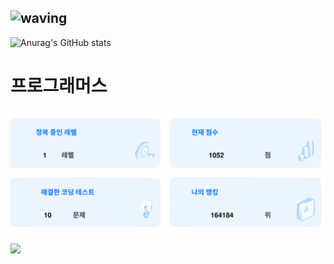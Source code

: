 ![waving](https://capsule-render.vercel.app/api?type=waving&height=200&text=Hyeoninii%27s%20GitHub&fontAlign=40&fontAlignY=40&color=gradient)
---
![Anurag's GitHub stats](https://github-readme-stats.vercel.app/api?username=Hyeoninii)

<!--백준
[![Solved.ac Profile](http://mazassumnida.wtf/api/v2/generate_badge?boj=jhyeon0314)](https://solved.ac/jhyeon0314/)
-->

<!-- 프로그래머스 -->
# 프로그래머스
![Programmers Badge](https://raw.githubusercontent.com/Hyeoninii/Programmers_Badge_Generator/main/result/result.svg)

<a href="https://www.instagram.com/hyeoniniil"><img src="https://img.shields.io/badge/Instagram-E4405F?style=flat-square&logo=Instagram&logoColor=white"/></a>



<!--
![Top Langs](https://github-readme-stats.vercel.app/api/top-langs/?username=Hyeoninii)
-->
